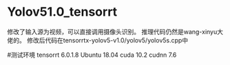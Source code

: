 # Yolov51.0_tensorrt
   修改了输入源为视频，可以直接调用摄像头识别。
   推理代码仍然是wang-xinyu大佬的。
   修改后代码在tensorrtx-yolov5-v1.0/yolov5/yolov5s.cpp中

#测试环境
   tensorrt 6.0.1.8
   Ubuntu 18.04
   cuda 10.2
   cudnn 7.6
